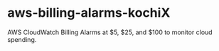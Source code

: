 # aws-billing-alarms-kochiX
AWS CloudWatch Billing Alarms at $5, $25, and $100 to monitor cloud spending.

